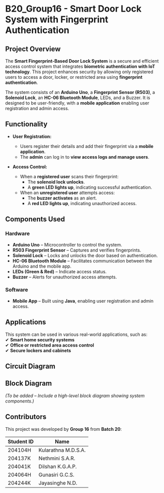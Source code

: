 # B20_Group16 - Smart Door Lock System with Fingerprint Authentication

## Project Overview  
The **Smart Fingerprint-Based Door Lock System** is a secure and efficient access control system that integrates **biometric authentication with IoT technology**. This project enhances security by allowing only registered users to access a door, locker, or restricted area using **fingerprint authentication**.  

The system consists of an **Arduino Uno**, a **Fingerprint Sensor (R503)**, a **Solenoid Lock**, an **HC-06 Bluetooth Module**, LEDs, and a Buzzer. It is designed to be user-friendly, with a **mobile application** enabling user registration and admin access.  

## Functionality  
- **User Registration:**  
  - Users register their details and add their fingerprint via a **mobile application**.  
  - The **admin** can log in to **view access logs and manage users**.  

- **Access Control:**  
  - When a **registered user** scans their fingerprint:  
    - The **solenoid lock unlocks**.  
    - A **green LED lights up**, indicating successful authentication.  
  - When an **unregistered user** attempts access:  
    - The **buzzer activates** as an alert.  
    - A **red LED lights up**, indicating unauthorized access.  

## Components Used  
### Hardware  
- **Arduino Uno** – Microcontroller to control the system.  
- **R503 Fingerprint Sensor** – Captures and verifies fingerprints.  
- **Solenoid Lock** – Locks and unlocks the door based on authentication.  
- **HC-06 Bluetooth Module** – Facilitates communication between the Arduino and the mobile app.  
- **LEDs (Green & Red)** – Indicate access status.  
- **Buzzer** – Alerts for unauthorized access attempts.  

### Software  
- **Mobile App** – Built using **Java**, enabling user registration and admin access.  

## Applications  
This system can be used in various real-world applications, such as:  
✔ **Smart home security systems**  
✔ **Office or restricted area access control**  
✔ **Secure lockers and cabinets**  

## Circuit Diagram  


## Block Diagram  
*(To be added – Include a high-level block diagram showing system components.)*  

## Contributors  
This project was developed by **Group 16** from **Batch 20**:  

| Student ID | Name |  
|------------|-------------------------|  
| 204104H | Kularathna M.D.S.A. |  
| 204137K | Nethmini S.A.R. |  
| 204041K | Dilshan K.G.A.P. |  
| 204064H | Gunasiri G.C.S. |  
| 204244K | Jayasinghe N.D. |  
